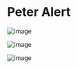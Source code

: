 # Peter Alert
![image](https://github.com/WzrterFX/peter-messagebox/assets/122642787/2515c743-e111-4f7e-96c5-63ee9d31840d)

![image](https://github.com/WzrterFX/peter-messagebox/assets/122642787/3f494de5-12ee-40ec-80e8-3b4a693912d1)

![image](https://github.com/WzrterFX/peter-messagebox/assets/122642787/2a5623a6-c5eb-40ec-ae6f-0e467d6948e2)
